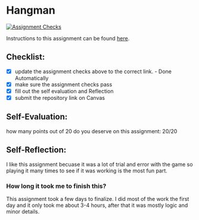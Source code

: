Hangman
=====================
[![Assignment Checks](https://github.com/it3049c-fall22-henderson/hangman-emmaed1/actions/workflows/classroom.yml/badge.svg)](https://github.com/it3049c-fall22-henderson/hangman-emmaed1/actions/workflows/classroom.yml)

Instructions to this assignment can be found [here](#).

## Checklist:
- [x] update the assignment checks above to the correct link. - Done Automatically
- [X] make sure the assignment checks pass
- [X] fill out the self evaluation and Reflection
- [X] submit the repository link on Canvas

## Self-Evaluation:

how many points out of 20 do you deserve on this assignment: 20/20

## Self-Reflection:
I like this assignment becuase it was a lot of trial and error with the game so playing it many times to see if it was working is the most fun part.
### How long it took me to finish this?
This assignment took a few days to finalize. I did most of the work the first day and it only took me about 3-4 hours, after that it was mostly logic and minor details.